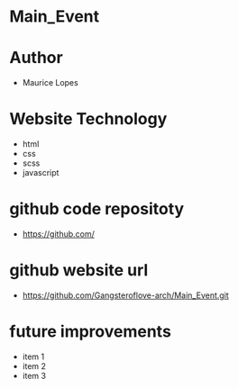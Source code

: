 # Main_Event

# Author
- Maurice Lopes

# Website Technology 
- html 
- css 
- scss
- javascript 

# github code repositoty
- https://github.com/

# github website url 
- https://github.com/Gangsteroflove-arch/Main_Event.git

# future improvements 
- item 1
- item 2
- item 3